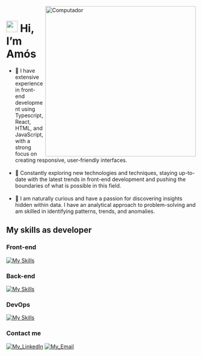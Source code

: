 <img src="https://raw.githubusercontent.com/MicaelliMedeiros/micaellimedeiros/master/image/computer-illustration.png" min-width="400px" max-width="400px" width="400px" align="right" alt="Computador">

# <img src="https://raw.githubusercontent.com/iampavangandhi/iampavangandhi/master/gifs/Hi.gif" width="30px"> Hi, I’m Amós

<ul>
  <li>🌱 I have extensive experience in front-end development using Typescript, React, HTML, and JavaScript, with a strong focus on creating responsive, user-friendly interfaces.</li>
 <br>
  <li>👀 Constantly exploring new technologies and techniques, staying up-to-date with the latest trends in front-end development and pushing the boundaries of what is possible in this field.</li>
 <br>
  <li>💞️ I am naturally curious and have a passion for discovering insights hidden within data. I have an analytical approach to problem-solving and am skilled in identifying patterns, trends, and anomalies.</li>
</ul>

## My skills as developer

### Front-end

[![My Skills](https://skillicons.dev/icons?i=react,next,js,html,css,ts,materialui,tailwindcss,sass,jest,cypress,figma)](https://skillicons.dev)

### Back-end

[![My Skills](https://skillicons.dev/icons?i=nodejs,java,spring,postgres,mysql,express,prisma)](https://skillicons.dev)

### DevOps

[![My Skills](https://skillicons.dev/icons?i=github,docker,vercel)](https://skillicons.dev)

### Contact me

[![My_LinkedIn](https://skillicons.dev/icons?i=linkedin)](https://www.linkedin.com/in/amos-barbato/)
[![My_Email](https://skillicons.dev/icons?i=gmail)](mailto:amosbarbato@gmail.com)
